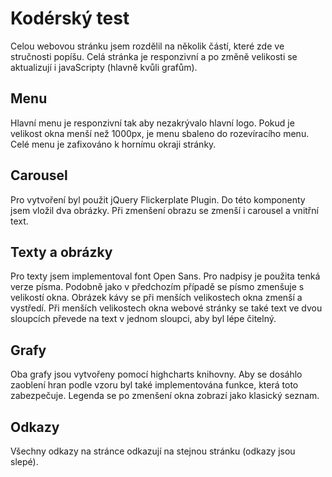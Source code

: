 # Kodérský test

Celou webovou stránku jsem rozdělil na několik částí, které zde ve stručnosti popíšu. Celá stránka je responzivní a po změně velikosti se aktualizují i javaScripty (hlavně kvůli grafům).

Menu
----
Hlavní menu je responzivní tak aby nezakrývalo hlavní logo. Pokud je velikost okna menší než 1000px, je menu sbaleno do rozevíracího menu. Celé menu je zafixováno k hornímu okraji stránky.

Carousel
--------
Pro vytvoření byl použit jQuery Flickerplate Plugin. Do této komponenty jsem vložil dva obrázky. Při zmenšení obrazu se zmenší i carousel a vnitřní text.

Texty a obrázky
---------------
Pro texty jsem implementoval font Open Sans. Pro nadpisy je použita tenká verze písma. Podobně jako v předchozím případě se písmo zmenšuje s velikostí okna.
Obrázek kávy se při menších velikostech okna zmenší a vystředí. Při menších velikostech okna webové stránky se také text ve dvou sloupcích převede na text v jednom sloupci, aby byl lépe čitelný.

Grafy
-----
Oba grafy jsou vytvořeny pomocí highcharts knihovny. Aby se dosáhlo zaoblení hran podle vzoru byl také implementována funkce, která toto zabezpečuje.
Legenda se po zmenšení okna zobrazí jako klasický seznam.

Odkazy
------
Všechny odkazy na stránce odkazují na stejnou stránku (odkazy jsou slepé).
